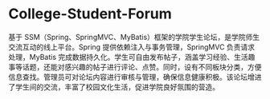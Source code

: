 # College-Student-Forum
基于 SSM（Spring、SpringMVC、MyBatis）框架的学院学生论坛，是学院师生交流互动的线上平台。Spring 提供依赖注入与事务管理，SpringMVC 负责请求处理，MyBatis 完成数据持久化。学生可自由发布帖子，涵盖学习经验、生活趣事等话题，还能对感兴趣的帖子进行评论、点赞。同时，设有不同板块分类，方便信息查找。管理员可对论坛内容进行审核与管理，确保信息健康积极。该论坛增进了学生间的交流，丰富了校园文化生活，促进学院良好氛围的营造。 
